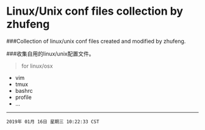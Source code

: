 Linux/Unix conf files collection by zhufeng
=====

###Collection of linux/unix conf files created and modified by zhufeng.

###收集自用的linux/unix配置文件。

>for linux/osx

- vim
- tmux
- bashrc
- profile
- ...

---
`
2019年 01月 16日 星期三 10:22:33 CST
`
